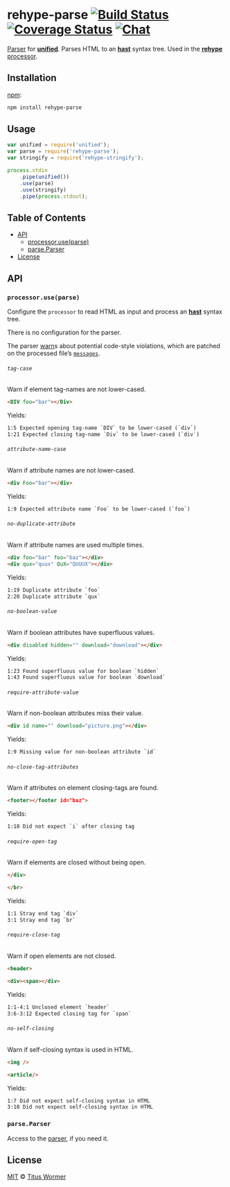 # rehype-parse [![Build Status][build-badge]][build-status] [![Coverage Status][coverage-badge]][coverage-status] [![Chat][chat-badge]][chat]

[Parser][] for [**unified**][unified].  Parses HTML to an
[**hast**][hast] syntax tree.  Used in the [**rehype**
processor][processor].

## Installation

[npm][]:

```bash
npm install rehype-parse
```

## Usage

```js
var unified = require('unified');
var parse = require('rehype-parse');
var stringify = require('rehype-stringify');

process.stdin
    .pipe(unified())
    .use(parse)
    .use(stringify)
    .pipe(process.stdout);
```

## Table of Contents

*   [API](#api)
    *   [processor.use(parse)](#processoruseparse)
    *   [parse.Parser](#parseparser)
*   [License](#license)

## API

### `processor.use(parse)`

Configure the `processor` to read HTML as input and process an
[**hast**][hast] syntax tree.

There is no configuration for the parser.

The parser [warn][]s about potential code-style violations, which are
patched on the processed file’s [`messages`][vfile-messages].

###### `tag-case`

Warn if element tag-names are not lower-cased.

```html
<DIV foo="bar"></Div>
```

Yields:

```txt
1:5 Expected opening tag-name `DIV` to be lower-cased (`div`)
1:21 Expected closing tag-name `Div` to be lower-cased (`div`)
```

###### `attribute-name-case`

Warn if attribute names are not lower-cased.

```html
<div Foo="bar"></div>
```

Yields:

```txt
1:9 Expected attribute name `Foo` to be lower-cased (`foo`)
```

###### `no-duplicate-attribute`

Warn if attribute names are used multiple times.

```html
<div foo="bar" foo="baz"></div>
<div qux="quux" QuX="QUUUX"></div>
```

Yields:

```txt
1:19 Duplicate attribute `foo`
2:20 Duplicate attribute `qux`
```

###### `no-boolean-value`

Warn if boolean attributes have superfluous values.

```html
<div disabled hidden="" download="download"></div>
```

Yields:

```txt
1:23 Found superfluous value for boolean `hidden`
1:43 Found superfluous value for boolean `download`
```

###### `require-attribute-value`

Warn if non-boolean attributes miss their value.

```html
<div id name="" download="picture.png"></div>
```

Yields:

```txt
1:9 Missing value for non-boolean attribute `id`
```

###### `no-close-tag-attributes`

Warn if attributes on element closing-tags are found.

```html
<footer></footer id="baz">
```

Yields:

```txt
1:18 Did not expect `i` after closing tag
```

###### `require-open-tag`

Warn if elements are closed without being open.

```html
</div>

</br>
```

Yields:

```txt
1:1 Stray end tag `div`
3:1 Stray end tag `br`
```

###### `require-close-tag`

Warn if open elements are not closed.

```html
<header>

<div><span></div>
```

Yields:

```txt
1:1-4:1 Unclosed element `header`
3:6-3:12 Expected closing tag for `span`
```

###### `no-self-closing`

Warn if self-closing syntax is used in HTML.

```html
<img />

<article/>
```

Yields:

```txt
1:7 Did not expect self-closing syntax in HTML
3:10 Did not expect self-closing syntax in HTML
```

### `parse.Parser`

Access to the [parser][], if you need it.

## License

[MIT][license] © [Titus Wormer][author]

<!-- Definitions -->

[build-badge]: https://img.shields.io/travis/wooorm/rehype.svg

[build-status]: https://travis-ci.org/wooorm/rehype

[coverage-badge]: https://img.shields.io/codecov/c/github/wooorm/rehype.svg

[coverage-status]: https://codecov.io/github/wooorm/rehype

[chat-badge]: https://img.shields.io/gitter/room/wooorm/rehype.svg

[chat]: https://gitter.im/wooorm/rehype

[license]: https://github.com/wooorm/rehype/blob/master/LICENSE

[author]: http://wooorm.com

[npm]: https://docs.npmjs.com/cli/install

[unified]: https://github.com/wooorm/unified

[processor]: https://github.com/wooorm/rehype/blob/master/packages/rehype

[hast]: https://github.com/wooorm/hast

[parser]: https://github.com/wooorm/unified#processorparser

[warn]: https://github.com/wooorm/vfile#vfilewarnreason-position

[vfile-messages]: https://github.com/wooorm/vfile#vfilemessages
